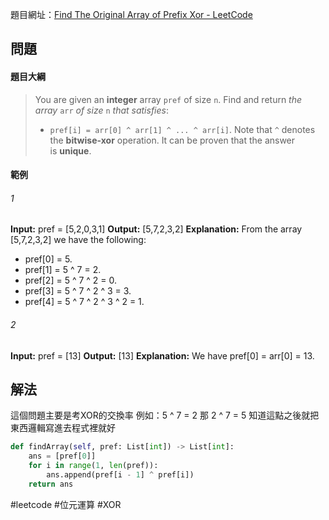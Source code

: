 
題目網址：[Find The Original Array of Prefix Xor - LeetCode](https://leetcode.com/problems/find-the-original-array-of-prefix-xor/?envType=daily-question&envId=2023-11-01)

## 問題

#### 題目大綱

>You are given an **integer** array `pref` of size `n`. Find and return _the array_ `arr` _of size_ `n` _that satisfies_:
>- `pref[i] = arr[0] ^ arr[1] ^ ... ^ arr[i]`.
>Note that `^` denotes the **bitwise-xor** operation.
>It can be proven that the answer is **unique**.
#### 範例

###### 1
**Input:** pref = [5,2,0,3,1]
**Output:** [5,7,2,3,2]
**Explanation:** From the array [5,7,2,3,2] we have the following:
- pref[0] = 5.
- pref[1] = 5 ^ 7 = 2.
- pref[2] = 5 ^ 7 ^ 2 = 0.
- pref[3] = 5 ^ 7 ^ 2 ^ 3 = 3.
- pref[4] = 5 ^ 7 ^ 2 ^ 3 ^ 2 = 1.

###### 2
**Input:** pref = [13]
**Output:** [13]
**Explanation:** We have pref[0] = arr[0] = 13.


## 解法

這個問題主要是考XOR的交換率
例如：5 ^ 7 = 2 那 2 ^ 7 = 5
知道這點之後就把東西邏輯寫進去程式裡就好

```python
def findArray(self, pref: List[int]) -> List[int]:
	ans = [pref[0]]
	for i in range(1, len(pref)):
		ans.append(pref[i - 1] ^ pref[i])
	return ans
```

#leetcode #位元運算 #XOR